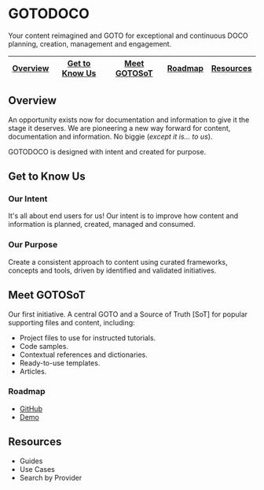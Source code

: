 # GOTODOCO
Your content reimagined and GOTO for exceptional and continuous DOCO planning, creation, management and engagement.

| [Overview](#overview) | [Get to Know Us](#get-to-know-us) | [Meet GOTOSoT](#meet-gotosot)  | [Roadmap](#roadmap) | [Resources](#resources) |
| --| --|--| --|--|

## Overview

An opportunity exists now for documentation and information to give it the stage it deserves. 
We are pioneering a new way forward for content, documentation and information. No biggie (_except it is... to us_).

GOTODOCO is designed with intent and created for purpose. 

## Get to Know Us
### Our Intent 

It's all about end users for us! 
Our intent is to improve how content and information is planned, created, managed and consumed.

### Our Purpose
Create a consistent approach to content using curated frameworks, concepts and tools, driven by identified and validated initiatives.

## Meet GOTOSoT

Our first initiative. A central GOTO and a Source of Truth [SoT] for popular supporting files and content, including:
- Project files to use for instructed tutorials.
- Code samples.
- Contextual references and dictionaries.
- Ready-to-use templates.
- Articles.

### Roadmap 
- [GitHub](https://github.com/orgs/GOTODOCO/projects/13/views/1)
- [Demo](https://gotodoco.com/demos/gotodoco)

## Resources
- Guides
- Use Cases
- Search by Provider

